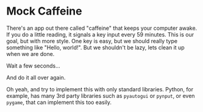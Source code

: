 # Mock Caffeine

There's an app out there called "caffeine" that keeps your computer awake. If you do a little reading, it signals a key input every 59 minutes. This is our goal, but with more style. One key is easy, but we should really type something like "Hello, world!". But we shouldn't be lazy, lets clean it up when we are done. 

Wait a few seconds...

And do it all over again.

Oh yeah, and try to implement this with only standard libraries. Python, for example, has many 3rd party libraries such as `pyautogui` or `pynput`, or even `pygame`, that can implement this too easily. 
